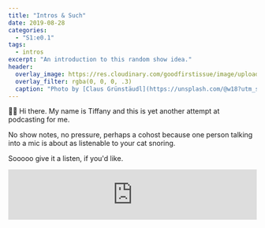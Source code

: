 ```yaml
---
title: "Intros & Such"
date: 2019-08-28
categories:
  - "S1:e0.1"
tags:
  - intros
excerpt: "An introduction to this random show idea."
header:
  overlay_image: https://res.cloudinary.com/goodfirstissue/image/upload/v1567039557/Headers/s1_ep0.1_intros.jpg
  overlay_filter: rgba(0, 0, 0, .3)
  caption: "Photo by [Claus Grünstäudl](https://unsplash.com/@w18?utm_source=unsplash&utm_medium=referral&utm_content=creditCopyText) on [**Unsplash**](https://unsplash.com)"
---
```


👋🏾 Hi there. My name is Tiffany and this is yet another attempt at podcasting for me.

No show notes, no pressure, perhaps a cohost because one person talking into a mic is about as listenable to your cat snoring.

Sooooo give it a listen, if you'd like.


<iframe src="https://anchor.fm/tiffany-white2/embed/episodes/Intros--Such-e543er" height="102px" width="100%" frameborder="0" scrolling="no"></iframe>
